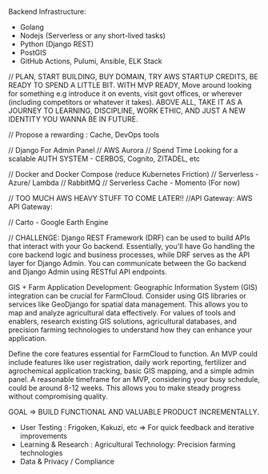 Backend Infrastructure:

- Golang
- Nodejs (Serverless or any short-lived tasks)
- Python (Django REST)
- PostGIS
- GitHub Actions, Pulumi, Ansible, ELK Stack

// PLAN, START BUILDING, BUY DOMAIN, TRY AWS STARTUP CREDITS, BE READY TO SPEND A LITTLE BIT. WITH MVP READY, Move around looking
for something e.g introduce it on events, visit govt offices, or wherever (including competitors or whatever it takes). ABOVE ALL,
TAKE IT AS A JOURNEY TO LEARNING, DISCIPLINE, WORK ETHIC, AND JUST A NEW IDENTITY YOU WANNA BE IN FUTURE.

// Propose a rewarding : Cache, DevOps tools

// Django For Admin Panel
// AWS Aurora
// Spend Time Looking for a scalable AUTH SYSTEM - CERBOS, Cognito, ZITADEL, etc

// Docker and Docker Compose (reduce Kubernetes Friction)
// Serverless - Azure/ Lambda
// RabbitMQ
// Serverless Cache - Momento (For now)

// TOO MUCH AWS HEAVY STUFF TO COME LATER!!
//API Gateway: AWS API Gateway:

// Carto - Google Earth Engine

// CHALLENGE:
Django REST Framework (DRF) can be used to build APIs that interact with your Go backend. Essentially, you'll have Go handling the core backend logic and business processes, while DRF serves as the API layer for Django Admin. You can communicate between the Go backend and Django Admin using RESTful API endpoints.

GIS + Farm Application Development:
Geographic Information System (GIS) integration can be crucial for FarmCloud. Consider using GIS libraries or services like GeoDjango for spatial data management. This allows you to map and analyze agricultural data effectively. For values of tools and enablers, research existing GIS solutions, agricultural databases, and precision farming technologies to understand how they can enhance your application.

Define the core features essential for FarmCloud to function. An MVP could include features like user registration, daily work reporting, fertilizer and agrochemical application tracking, basic GIS mapping, and a simple admin panel. A reasonable timeframe for an MVP, considering your busy schedule, could be around 8-12 weeks. This allows you to make steady progress without compromising quality.

GOAL => BUILD FUNCTIONAL AND VALUABLE PRODUCT INCREMENTALLY.

- User Testing : Frigoken, Kakuzi, etc => For quick feedback and iterative improvements
- Learning & Research : Agricultural Technology: Precision farming technologies
- Data & Privacy / Compliance